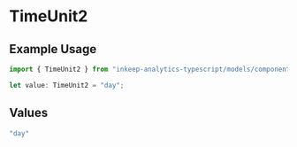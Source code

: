 # TimeUnit2

## Example Usage

```typescript
import { TimeUnit2 } from "inkeep-analytics-typescript/models/components";

let value: TimeUnit2 = "day";
```

## Values

```typescript
"day"
```